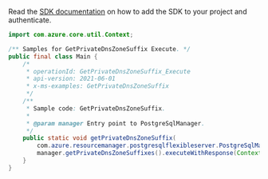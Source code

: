 Read the [SDK documentation](https://github.com/Azure/azure-sdk-for-java/blob/azure-resourcemanager-postgresqlflexibleserver_1.0.0-beta.3/sdk/postgresqlflexibleserver/azure-resourcemanager-postgresqlflexibleserver/README.md) on how to add the SDK to your project and authenticate.

```java
import com.azure.core.util.Context;

/** Samples for GetPrivateDnsZoneSuffix Execute. */
public final class Main {
    /*
     * operationId: GetPrivateDnsZoneSuffix_Execute
     * api-version: 2021-06-01
     * x-ms-examples: GetPrivateDnsZoneSuffix
     */
    /**
     * Sample code: GetPrivateDnsZoneSuffix.
     *
     * @param manager Entry point to PostgreSqlManager.
     */
    public static void getPrivateDnsZoneSuffix(
        com.azure.resourcemanager.postgresqlflexibleserver.PostgreSqlManager manager) {
        manager.getPrivateDnsZoneSuffixes().executeWithResponse(Context.NONE);
    }
}
```
